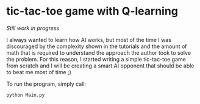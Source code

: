 # tic-tac-toe game with Q-learning

*Still work in progress*

I always wanted to learn how AI works, but most of the time I was discouraged by
the complexity shown in the tutorials and the amount of math that is required
to understand the approach the author took to solve the problem. For this
reason, I started writing a simple tic-tac-toe game from scratch and I will be
creating a smart AI opponent that should be able to beat me most of time ;)

To run the program, simply call:

```
python Main.py
```
